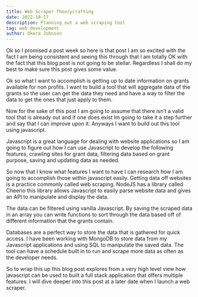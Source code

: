 ```yaml
---
title: Web Scraper Theorycrafting
date: 2022-10-17
description: Planning out a web scraping tool
tag: web development
author: Okera Johnson
---
```


Ok so I promised a post week so here is that post I am so excited with the fact I am being consistent and seeing this through that I am totally OK with the fact that this blog post is not going to be stellar. Regardless I shall do my best to make sure this post gives some value. 

Ok so what I want to accomplish is getting up to date information on grants available for non profits. I want to build a tool that will aggregate data of the grants so the user can get the data they need and have a way to filter the data to get the ones that just apply to them. 

Now for the sake of this post I am going to assume that there isn’t a valid tool that is already out and if one does exist Im going to take it a step further and say that I can improve upon it.  Anyways I want to build out this tool using javascript. 

Javascript is a great language for dealing with website applications so I am going to figure out how I can use Javascript to develop the following features, crawling sites for grant data, filtering data based on grant purpose, saving and updating data as needed. 

So now that I know what features I want to have I can research how I am going to accomplish those within javascript easily. Getting data off websites is a practice commonly called web scraping. NodeJS has a library called Cheerio this library allows Javascript to easily parse website data and gives an API to manipulate and display the data. 

The data can be filtered using vanilla Javascript.  By saving the scraped data in an array you can write functions to sort through the data based off of different information that the grants contain. 

Databases are a perfect way to store the data that is gathered for quick access. I have been working with MongoDB to store data from my Javascript applications and using SQL to manipulate the saved data. The tool can have a schedule built in to run and scrape more data as often as the developer needs. 

So to wrap this up this blog post explores from a very high level view how javascript can be used to built a full stack application that offers multiple features. I will dive deeper into this post at a later date when I launch a web scraper.